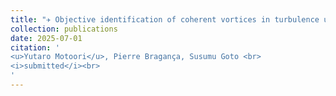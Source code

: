 ```yaml
---
title: "✈ Objective identification of coherent vortices in turbulence using experimental data"
collection: publications
date: 2025-07-01
citation: '
<u>Yutaro Motoori</u>, Pierre Bragança, Susumu Goto <br> 
<i>submitted</i><br>
'
---
```

